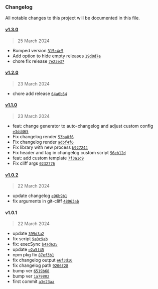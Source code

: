 ### Changelog

All notable changes to this project will be documented in this file. 

#### [v1.3.0](https://github.com/zumerlab/tinybox-changelog/compare/v1.2.0...v1.3.0)

> 25 March 2024

- Bumped version [`315c4c5`](https://github.com/zumerlab/tinybox-changelog/commit/315c4c598364aa697b5d7d2d3c10dafdb26b2bc4)
- Add option to hide empty releases [`19d0d7e`](https://github.com/zumerlab/tinybox-changelog/commit/19d0d7ead6844c89a3b4fa2efb83c7e6745672af)
- chore fix release [`7e23e37`](https://github.com/zumerlab/tinybox-changelog/commit/7e23e370979cdf85855e3aceaffc78d1cbd8d73f)

#### [v1.2.0](https://github.com/zumerlab/tinybox-changelog/compare/v1.1.0...v1.2.0)

> 23 March 2024

- chore add release [`64a6b54`](https://github.com/zumerlab/tinybox-changelog/commit/64a6b541d551c025d269abf2844ed6cc23257d17)

#### [v1.1.0](https://github.com/zumerlab/tinybox-changelog/compare/v1.0.2...v1.1.0)

> 23 March 2024

- feat: change generator to auto-changelog and adjust custom config [`e3dd465`](https://github.com/zumerlab/tinybox-changelog/commit/e3dd465521789e11d4cb3b45d7301c722707aa53)
- Fix changelog render [`53ba8f6`](https://github.com/zumerlab/tinybox-changelog/commit/53ba8f6094b43edbd04918ae376cb80047c5895d)
- Fix changelog render [`adbf4f6`](https://github.com/zumerlab/tinybox-changelog/commit/adbf4f698acb78a6939e42453750a64a085f49b6)
- Fix library with new process [`b927244`](https://github.com/zumerlab/tinybox-changelog/commit/b9272443cbe95cd0941e8738ae81dd1ca77e1172)
- Fix header and tag in changelog custom script [`56eb12d`](https://github.com/zumerlab/tinybox-changelog/commit/56eb12d97d2387c4261f7731671d0f3d9a6cb80e)
- feat: add custom template [`7f3a1d9`](https://github.com/zumerlab/tinybox-changelog/commit/7f3a1d915ac72bd821bc928379dc10cd5ef89e87)
- Fix cliff args [`0232776`](https://github.com/zumerlab/tinybox-changelog/commit/023277617c5d7b74980d636f519a0d336db98b6e)

#### [v1.0.2](https://github.com/zumerlab/tinybox-changelog/compare/v1.0.1...v1.0.2)

> 22 March 2024

- update changelog [`e96b9b1`](https://github.com/zumerlab/tinybox-changelog/commit/e96b9b1beef7135ca42d175173b3760859990031)
- fix arguments in git-cliff [`48063ab`](https://github.com/zumerlab/tinybox-changelog/commit/48063ab3702204d03775a5489aa3f406ce4da520)

#### v1.0.1

> 22 March 2024

- update [`399d3a2`](https://github.com/zumerlab/tinybox-changelog/commit/399d3a2c1c54785f52caca41365b7058a33d4491)
- fix script [`9a0c9ab`](https://github.com/zumerlab/tinybox-changelog/commit/9a0c9abb8afdef658159e54be8b72c8e86af9989)
- fix: execSync [`b4ad625`](https://github.com/zumerlab/tinybox-changelog/commit/b4ad62516354b1f6ac4914eace7bb87289c7e3b1)
- update [`e2a5f45`](https://github.com/zumerlab/tinybox-changelog/commit/e2a5f45bfd1f35d809ca36e58026ab4f0f692c6d)
- npm pkg fix [`87ef3b1`](https://github.com/zumerlab/tinybox-changelog/commit/87ef3b1b2dd6670c3deae5962afd97f0dcd8482f)
- fix changelog output [`e6f3d16`](https://github.com/zumerlab/tinybox-changelog/commit/e6f3d160b45c8f980069966186acad5d874f024f)
- fix changelog path [`9206f28`](https://github.com/zumerlab/tinybox-changelog/commit/9206f286bfb3ab9b4864ee93290409b6cb7f5882)
- bump ver [`6519b68`](https://github.com/zumerlab/tinybox-changelog/commit/6519b680ff95c7d7bc38cd29cd3ef5c39b4ad4c3)
- bump ver [`1a79802`](https://github.com/zumerlab/tinybox-changelog/commit/1a79802c8f0d5db90793f5caab1926902055dc98)
- first commit [`a3e23aa`](https://github.com/zumerlab/tinybox-changelog/commit/a3e23aaa6e32e073d632183223e80e6157bb2d5f)
